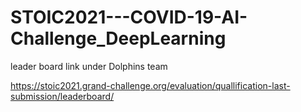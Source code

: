 # STOIC2021---COVID-19-AI-Challenge_DeepLearning
leader board link under Dolphins team

https://stoic2021.grand-challenge.org/evaluation/quallification-last-submission/leaderboard/
